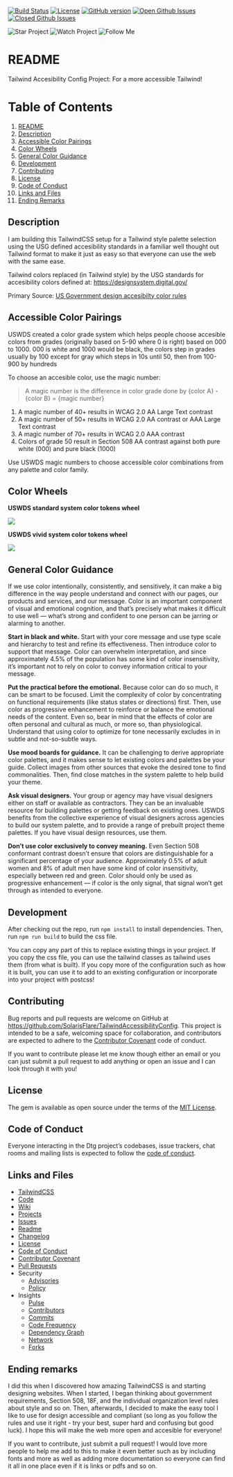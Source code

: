 [![Build Status](https://travis-ci.org/SolarisFlare/TailwindAccessibilityConfig.svg?branch=master)](https://travis-ci.org/SolarisFlare/TailwindAccessibilityConfig)
[![License](https://img.shields.io/github/license/SolarisFlare/TailwindAccessibilityConfig.svg)](https://raw.githubusercontent.com/SolarisFlare/TailwindAccessibilityConfig/master/LICENSE)
[![GitHub version](https://badge.fury.io/gh/SolarisFlare%2FTailwindAccessibilityConfig.svg)](https://badge.fury.io/gh/SolarisFlare%2FTailwindAccessibilityConfig)
[![Open Github Issues](https://img.shields.io/github/issues-raw/SolarisFlare/TailwindAccessibilityConfig.svg)](https://github.com/SolarisFlare/TailwindAccessibilityConfig/issues)
[![Closed Github Issues](https://img.shields.io/github/issues-closed-raw/SolarisFlare/TailwindAccessibilityConfig.svg)](https://github.com/SolarisFlare/TailwindAccessibilityConfig/issues)

![Star Project](https://img.shields.io/github/stars/SolarisFlare/dtg.svg?style=social)
![Watch Project](https://img.shields.io/github/watchers/SolarisFlare/dtg.svg?style=social)
![Follow Me](https://img.shields.io/github/followers/SolarisFlare.svg?style=social)

# README

Tailwind Accesibility Config Project: For a more accessible Tailwind!

# Table of Contents

1. [README](#readme)
2. [Description](#description)
3. [Accessible Color Pairings](#accessible-color-pairings)
4. [Color Wheels](#color-wheels)
5. [General Color Guidance](#general-color-guidance)
6. [Development](#development)
7. [Contributing](#contributing)
8. [License](#license)
9. [Code of Conduct](#code-of-conduct)
10. [Links and Files](#links-and-files)
11. [Ending Remarks](#ending-remarks)

## Description

I am building this TailwindCSS setup for a Tailwind style palette selection using the USG defined accesibility standards in a familiar well thought out Tailwind format to make it just as easy so that everyone can use the web with the same ease.

Tailwind colors replaced (in Tailwind style) by the USG standards for accesibility colors defined at: https://designsystem.digital.gov/

Primary Source: [US Government design accesibilty color rules](https://designsystem.digital.gov/design-tokens/color/overview/)

## Accessible Color Pairings

USWDS created a color grade system which helps people choose accesible colors from grades (originally based on 5-90 where 0 is right) based on 000 to 1000. 000 is white and 1000 would be black, the colors step in grades usually by 100 except for gray which steps in 10s until 50, then from 100-900 by hundreds

To choose an accesible color, use the magic number:

> A magic number is the difference in color grade done by {color A} - {color B} = {magic number}

1. A magic number of 40+ results in WCAG 2.0 AA Large Text contrast
2. A magic number of 50+ results in WCAG 2.0 AA contrast or AAA Large Text contrast
3. A magic number of 70+ results in WCAG 2.0 AAA contrast
4. Colors of grade 50 result in Section 508 AA contrast against both pure white (000) and pure black (1000)

Use USWDS magic numbers to choose accessible color combinations from any palette and color family.
 
## Color Wheels

**USWDS standard system color tokens wheel**

![](uswds-standard-color-wheel.jpg)

**USWDS vivid system color tokens wheel**

![](uswds-vivid-color-wheel.jpg)


## General Color Guidance

If we use color intentionally, consistently, and sensitively, it can make a big difference in the way people understand and connect with our pages, our products and services, and our message. Color is an important component of visual and emotional cognition, and that’s precisely what makes it difficult to use well — what’s strong and confident to one person can be jarring or alarming to another.

**Start in black and white.** Start with your core message and use type scale and hierarchy to test and refine its effectiveness. Then introduce color to support that message. Color can overwhelm interpretation, and since approximately 4.5% of the population has some kind of color insensitivity, it’s important not to rely on color to convey information critical to your message.

**Put the practical before the emotional.** Because color can do so much, it can be smart to be focused. Limit the complexity of color by concentrating on functional requirements (like status states or directions) first. Then, use color as progressive enhancement to reinforce or balance the emotional needs of the content. Even so, bear in mind that the effects of color are often personal and cultural as much, or more so, than physiological. Understand that using color to optimize for tone necessarily excludes in in subtle and not-so-subtle ways.

**Use mood boards for guidance.** It can be challenging to derive appropriate color palettes, and it makes sense to let existing colors and palettes be your guide. Collect images from other sources that evoke the desired tone to find commonalities. Then, find close matches in the system palette to help build your theme.

**Ask visual designers.** Your group or agency may have visual designers either on staff or available as contractors. They can be an invaluable resource for building palettes or getting feedback on existing ones. USWDS benefits from the collective experience of visual designers across agencies to build our system palette, and to provide a range of prebuilt project theme palettes. If you have visual design resources, use them.

**Don’t use color exclusively to convey meaning.** Even Section 508 conformant contrast doesn’t ensure that colors are distinguishable for a significant percentage of your audience. Approximately 0.5% of adult women and 8% of adult men have some kind of color insensitivity, especially between red and green. Color should only be used as progressive enhancement — if color is the only signal, that signal won’t get through as intended to everyone.

## Development

After checking out the repo, run `npm install` to install dependencies. Then, run `npm run build` to build the css file.

You can copy any part of this to replace existing things in your project.  If you copy the css file, you can use the tailwind classes as tailwind uses them (from what is built).  If you copy more of the configuration such as how it is built, you can use it to add to an existing configuration or incorporate into your project with postcss!

## Contributing

Bug reports and pull requests are welcome on GitHub at https://github.com/SolarisFlare/TailwindAccessibilityConfig. This project is intended to be a safe, welcoming space for collaboration, and contributors are expected to adhere to the [Contributor Covenant](http://contributor-covenant.org) code of conduct.

If you want to contribute please let me know though either an email or you can just submit a pull request to add anything or open an issue and I can look through it with you!

## License

The gem is available as open source under the terms of the [MIT License](https://opensource.org/licenses/MIT).

## Code of Conduct

Everyone interacting in the Dtg project’s codebases, issue trackers, chat rooms and mailing lists is expected to follow the [code of conduct](https://github.com/SolarisFlare/TailwindAccessibilityConfig/blob/master/CODE_OF_CONDUCT.md).

## Links and Files

- [TailwindCSS](https://tailwindcss.com/)
- [Code](https://github.com/SolarisFlare/TailwindAccessibilityConfig)
- [Wiki](https://github.com/SolarisFlare/TailwindAccessibilityConfig/wiki)
- [Projects](https://github.com/SolarisFlare/TailwindAccessibilityConfig/projects)
- [Issues](https://github.com/SolarisFlare/TailwindAccessibilityConfig/issues)
- [Readme](https://github.com/SolarisFlare/TailwindAccessibilityConfig/blob/master/README.md)
- [Changelog](https://github.com/SolarisFlare/TailwindAccessibilityConfig/blob/master/CHANGELOG.md)
- [License](https://github.com/SolarisFlare/TailwindAccessibilityConfig/blob/master/LICENSE)
- [Code of Conduct](https://github.com/SolarisFlare/TailwindAccessibilityConfig/blob/master/CODE_OF_CONDUCT.md)
- [Contributor Covenant](http://contributor-covenant.org)
- [Pull Requests](https://github.com/SolarisFlare/TailwindAccessibilityConfig/pulls)
- Security
  - [Advisories](https://github.com/SolarisFlare/TailwindAccessibilityConfig/security/advisories)
  - [Policy](https://github.com/SolarisFlare/TailwindAccessibilityConfig/security/policy)
- Insights
  - [Pulse](https://github.com/SolarisFlare/TailwindAccessibilityConfig/pulse)
  - [Contributors](https://github.com/SolarisFlare/TailwindAccessibilityConfig/graphs/contributors)
  - [Commits](https://github.com/SolarisFlare/TailwindAccessibilityConfig/graphs/commit-activity)
  - [Code Frequency](https://github.com/SolarisFlare/TailwindAccessibilityConfig/graphs/code-frequency)
  - [Dependency Graph](https://github.com/SolarisFlare/TailwindAccessibilityConfig/network/dependencies)
  - [Network](https://github.com/SolarisFlare/TailwindAccessibilityConfig/network)
  - [Forks](https://github.com/SolarisFlare/TailwindAccessibilityConfig/network/members)

## Ending remarks

I did this when I discovered how amazing TailwindCSS is and starting designing websites. When I started, I began thinking about government requirements, Section 508, 18F, and the individual organization level rules about style and so on. Then, afterwards, I decided to make the easy tool I like to use for design accessible and compliant (so long as you follow the rules and use it right - try your best, super hard and confusing but good luck).  I hope this will make the web more open and accesible for everyone!

If you want to contribute, just submit a pull request!  I would love more people to help me add to this to make it even better such as by including fonts and more as well as adding more documentation so everyone can find it all in one place even if it is links or pdfs and so on.
